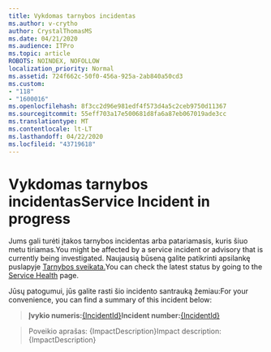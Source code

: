 ```yaml
---
title: Vykdomas tarnybos incidentas
ms.author: v-crytho
author: CrystalThomasMS
ms.date: 04/21/2020
ms.audience: ITPro
ms.topic: article
ROBOTS: NOINDEX, NOFOLLOW
localization_priority: Normal
ms.assetid: 724f662c-50f0-456a-925a-2ab840a50cd3
ms.custom:
- "118"
- "1600016"
ms.openlocfilehash: 8f3cc2d96e981edf4f573d4a5c2ceb9750d11367
ms.sourcegitcommit: 55eff703a17e500681d8fa6a87eb067019ade3cc
ms.translationtype: MT
ms.contentlocale: lt-LT
ms.lasthandoff: 04/22/2020
ms.locfileid: "43719618"
---
```

# <a name="service-incident-in-progress"></a><span data-ttu-id="e39b5-102">Vykdomas tarnybos incidentas</span><span class="sxs-lookup"><span data-stu-id="e39b5-102">Service Incident in progress</span></span>

<span data-ttu-id="e39b5-103">Jums gali turėti įtakos tarnybos incidentas arba patariamasis, kuris šiuo metu tiriamas.</span><span class="sxs-lookup"><span data-stu-id="e39b5-103">You might be affected by a service incident or advisory that is currently being investigated.</span></span> <span data-ttu-id="e39b5-104">Naujausią būseną galite patikrinti apsilankę puslapyje [Tarnybos sveikata.](https://admin.microsoft.com/adminportal/home#/servicehealth)</span><span class="sxs-lookup"><span data-stu-id="e39b5-104">You can check the latest status by going to the [Service Health](https://admin.microsoft.com/adminportal/home#/servicehealth) page.</span></span>
  
<span data-ttu-id="e39b5-105">Jūsų patogumui, jūs galite rasti šio incidento santrauką žemiau:</span><span class="sxs-lookup"><span data-stu-id="e39b5-105">For your convenience, you can find a summary of this incident below:</span></span>
  
> <span data-ttu-id="e39b5-106">**Įvykio numeris:**[{IncidentId}](https://admin.microsoft.com/adminportal/home#/servicehealth)</span><span class="sxs-lookup"><span data-stu-id="e39b5-106">**Incident number:**[{IncidentId}](https://admin.microsoft.com/adminportal/home#/servicehealth)</span></span>

> <span data-ttu-id="e39b5-107">Poveikio aprašas: {ImpactDescription}</span><span class="sxs-lookup"><span data-stu-id="e39b5-107">Impact description: {ImpactDescription}</span></span>

